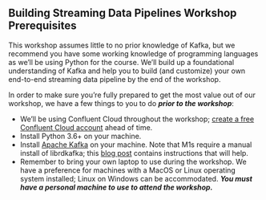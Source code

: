 ## Building Streaming Data Pipelines Workshop Prerequisites 

This workshop assumes little to no prior knowledge of Kafka, but we recommend you have some working knowledge of programming languages as we’ll be using Python for the course. We’ll build up a foundational understanding of Kafka and help you to build (and customize) your own end-to-end streaming data pipeline by the end of the workshop.

In order to make sure you’re fully prepared to get the most value out of our workshop, we have a few things to you to do ***prior to the workshop***:
- We’ll be using Confluent Cloud throughout the workshop; [create a free Confluent Cloud account](https://confluent.cloud/signup?&utm_medium=slide&utm_source=conference&utm_term=dfine-devx) ahead of time.
- Install Python 3.6+ on your machine.
- Install [Apache Kafka](https://docs.confluent.io/kafka-clients/python/current/overview.html#ak-python?utm_source=conference&utm_medium=slide&utm_term=dfine-devx) on your machine. Note that M1s require a manual install of librdkafka; this [blog post](https://dev.to/cerchie/installing-node-rdkafka-on-m1-for-use-with-sasl-3i47) contains instructions that will help. 
- Remember to bring your own laptop to use during the workshop. We have a preference for machines with a MacOS or Linux operating system installed; Linux on Windows can be accommodated. ***You must have a personal machine to use to attend the workshop.***